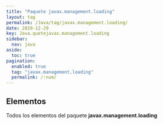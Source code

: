 ```yaml
---
title: "Paquete javax.management.loading"
layout: tag
permalink: /Java/tag/javax.management.loading/
date: 2020-12-29
key: Java.quetejavax.management.loading
sidebar: 
  nav: java
aside: 
  toc: true
pagination: 
  enabled: true
  tag: "javax.management.loading"
  permalink: /:num/
---
```


<h2>Elementos</h2>
Todos los elementos del paquete <strong>javax.management.loading</strong>
